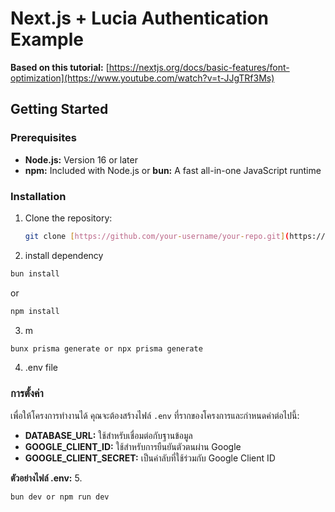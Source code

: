 # Next.js + Lucia Authentication Example

**Based on this tutorial:** [https://nextjs.org/docs/basic-features/font-optimization](https://www.youtube.com/watch?v=t-JJgTRf3Ms)

## Getting Started

### Prerequisites
* **Node.js:** Version 16 or later
* **npm:** Included with Node.js or **bun:** A fast all-in-one JavaScript runtime

### Installation
1. Clone the repository:
   ```bash
   git clone [https://github.com/your-username/your-repo.git](https://github.com/your-username/your-repo.git)
2. install dependency
```bash
bun install
```
or
```bash
npm install
```
3. m
```bash
bunx prisma generate or npx prisma generate
```
4. .env file
### การตั้งค่า

เพื่อให้โครงการทำงานได้ คุณจะต้องสร้างไฟล์ `.env` ที่รากของโครงการและกำหนดค่าต่อไปนี้:

* **DATABASE_URL:** ใช้สำหรับเชื่อมต่อกับฐานข้อมูล
* **GOOGLE_CLIENT_ID:** ใช้สำหรับการยืนยันตัวตนผ่าน Google
* **GOOGLE_CLIENT_SECRET:** เป็นค่าลับที่ใช้ร่วมกับ Google Client ID

**ตัวอย่างไฟล์ .env:**
5. 
```bash
bun dev or npm run dev
```
